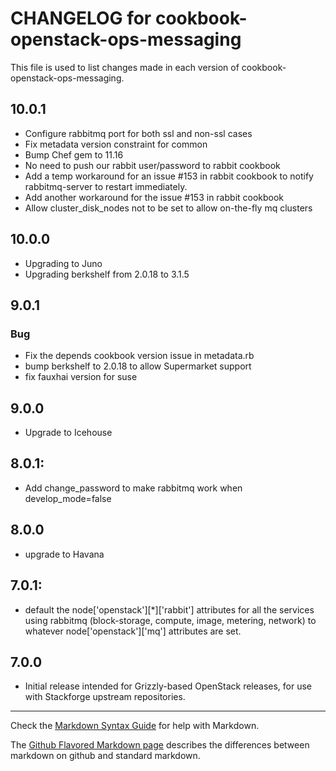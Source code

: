 # CHANGELOG for cookbook-openstack-ops-messaging

This file is used to list changes made in each version of cookbook-openstack-ops-messaging.

## 10.0.1
* Configure rabbitmq port for both ssl and non-ssl cases
* Fix metadata version constraint for common
* Bump Chef gem to 11.16
* No need to push our rabbit user/password to rabbit cookbook
* Add a temp workaround for an issue #153 in rabbit cookbook to notify
  rabbitmq-server to restart immediately.
* Add another workaround for the issue #153 in rabbit cookbook
* Allow cluster_disk_nodes not to be set to allow on-the-fly mq clusters

## 10.0.0
* Upgrading to Juno
* Upgrading berkshelf from 2.0.18 to 3.1.5

## 9.0.1
### Bug
* Fix the depends cookbook version issue in metadata.rb
* bump berkshelf to 2.0.18 to allow Supermarket support
* fix fauxhai version for suse

## 9.0.0
* Upgrade to Icehouse

## 8.0.1:
* Add change_password to make rabbitmq work when develop_mode=false

## 8.0.0
* upgrade to Havana

## 7.0.1:

* default the node['openstack'][*]['rabbit'] attributes for all the services
  using rabbitmq (block-storage, compute, image, metering, network) to whatever
  node['openstack']['mq'] attributes are set.

## 7.0.0

* Initial release intended for Grizzly-based OpenStack releases,
  for use with Stackforge upstream repositories.

- - -
Check the [Markdown Syntax Guide](http://daringfireball.net/projects/markdown/syntax) for help with Markdown.

The [Github Flavored Markdown page](http://github.github.com/github-flavored-markdown/) describes the differences between markdown on github and standard markdown.
